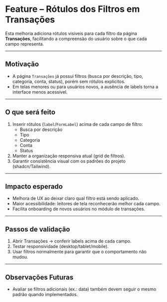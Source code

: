 # Feature – Rótulos dos Filtros em Transações

Esta melhoria adiciona rótulos visíveis para cada filtro da página **Transações**, facilitando a compreensão do usuário sobre o que cada campo representa.

---

## Motivação
- A página `Transações` já possui filtros (busca por descrição, tipo, categoria, conta, status), porém sem rótulos explícitos.
- Em telas menores ou para usuários novos, a ausência de labels torna a interface menos acessível.

---

## O que será feito
1. Inserir rótulos (`label`/`FormLabel`) acima de cada campo de filtro:
   - Busca por descrição
   - Tipo
   - Categoria
   - Conta
   - Status
2. Manter a organização responsiva atual (grid de filtros).
3. Garantir consistência visual com os padrões do projeto (shadcn/Tailwind).

---

## Impacto esperado
- Melhora de UX ao deixar claro qual filtro está sendo aplicado.
- Maior acessibilidade: leitores de tela reconhecerão melhor cada campo.
- Facilita onboarding de novos usuários no módulo de transações.

---

## Passos de validação
1. Abrir Transações → conferir labels acima de cada campo.
2. Testar responsividade (desktop/tablet/mobile).
3. Usar filtros normalmente para garantir que o comportamento não mudou.

---

## Observações Futuras
- Avaliar se filtros adicionais (ex.: data) também devem seguir o mesmo padrão quando implementados.
